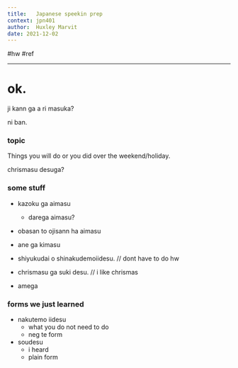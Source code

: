 ```yaml
---
title:   Japanese speekin prep
context: jpn401
author:  Huxley Marvit
date: 2021-12-02
---
```


#hw #ref

***

# ok. 


ji kann ga a ri masuka?

ni ban.

### topic  

Things you will do or you did over the weekend/holiday.

chrismasu desuga?

### some stuff
- kazoku ga aimasu
	- darega aimasu?
	
- obasan to ojisann ha aimasu

- ane ga kimasu

- shiyukudai o shinakudemoiidesu. // dont have to do hw
- chrismasu ga suki desu. // i like chrismas
- amega

### forms we just learned
- nakutemo iidesu
	- what you do not need to do
	- neg te form
- soudesu
	- i heard
	- plain form
























